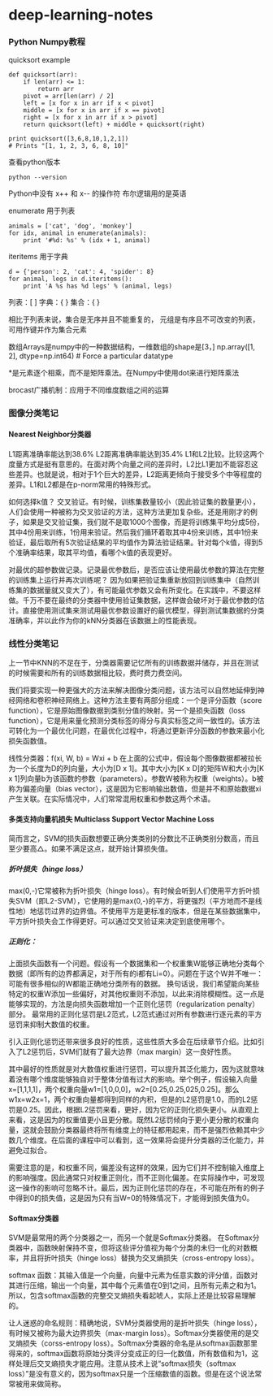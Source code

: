 # deep-learning-notes
### Python Numpy教程
quicksort example
```
def quicksort(arr):
    if len(arr) <= 1:
        return arr
    pivot = arr[len(arr) / 2]
    left = [x for x in arr if x < pivot]
    middle = [x for x in arr if x == pivot]
    right = [x for x in arr if x > pivot]
    return quicksort(left) + middle + quicksort(right)

print quicksort([3,6,8,10,1,2,1])
# Prints "[1, 1, 2, 3, 6, 8, 10]"
```

查看python版本
```
python --version
```

 Python中没有 x++ 和 x-- 的操作符
布尔逻辑用的是英语

enumerate 用于列表
```
animals = ['cat', 'dog', 'monkey']
for idx, animal in enumerate(animals):
    print '#%d: %s' % (idx + 1, animal)
```
iteritems 用于字典
```
d = {'person': 2, 'cat': 4, 'spider': 8}
for animal, legs in d.iteritems():
    print 'A %s has %d legs' % (animal, legs)
```

列表：[ ]   字典：{ }   集合：{ }   

相比于列表来说，集合是无序并且不能重复的，
元组是有序且不可改变的列表，可用作键并作为集合元素

数组Arrays是numpy中的一种数据结构，一维数组的shape是[3，]
np.array([1, 2], dtype=np.int64)  # Force a particular datatype

*是元素逐个相乘，而不是矩阵乘法。在Numpy中使用dot来进行矩阵乘法

brocast广播机制：应用于不同维度数组之间的运算

### 图像分类笔记
#### Nearest Neighbor分类器
L1距离准确率能达到38.6%
L2距离准确率能达到35.4%
L1和L2比较。比较这两个度量方式是挺有意思的。在面对两个向量之间的差异时，L2比L1更加不能容忍这些差异。也就是说，相对于1个巨大的差异，L2距离更倾向于接受多个中等程度的差异。L1和L2都是在p-norm常用的特殊形式。

如何选择k值？
交叉验证。有时候，训练集数量较小（因此验证集的数量更小），人们会使用一种被称为交叉验证的方法，这种方法更加复杂些。还是用刚才的例子，如果是交叉验证集，我们就不是取1000个图像，而是将训练集平均分成5份，其中4份用来训练，1份用来验证。然后我们循环着取其中4份来训练，其中1份来验证，最后取所有5次验证结果的平均值作为算法验证结果。针对每个k值，得到5个准确率结果，取其平均值，看哪个k值的表现更好。

对最优的超参数做记录。记录最优参数后，是否应该让使用最优参数的算法在完整的训练集上运行并再次训练呢？
因为如果把验证集重新放回到训练集中（自然训练集的数据量就又变大了），有可能最优参数又会有所变化。在实践中，不要这样做。千万不要在最终的分类器中使用验证集数据，这样做会破坏对于最优参数的估计。直接使用测试集来测试用最优参数设置好的最优模型，得到测试集数据的分类准确率，并以此作为你的kNN分类器在该数据上的性能表现。

### 线性分类笔记
上一节中KNN的不足在于，分类器需要记忆所有的训练数据并储存，并且在测试的时候需要和所有的训练数据相比较，费时费力费空间。

我们将要实现一种更强大的方法来解决图像分类问题，该方法可以自然地延伸到神经网络和卷积神经网络上。这种方法主要有两部分组成：一个是评分函数（score function），它是原始图像数据到类别分值的映射。另一个是损失函数（loss function），它是用来量化预测分类标签的得分与真实标签之间一致性的。该方法可转化为一个最优化问题，在最优化过程中，将通过更新评分函数的参数来最小化损失函数值。

线性分类器：f(xi, W, b) = Wxi + b
在上面的公式中，假设每个图像数据都被拉长为一个长度为D的列向量，大小为[D x 1]。其中大小为[K x D]的矩阵W和大小为[K x 1]列向量b为该函数的参数（parameters）。参数W被称为权重（weights）。b被称为偏差向量（bias vector），这是因为它影响输出数值，但是并不和原始数据xi产生关联。在实际情况中，人们常常混用权重和参数这两个术语。

#### 多类支持向量机损失 Multiclass Support Vector Machine Loss
简而言之，SVM的损失函数想要正确分类类别的分数比不正确类别分数高，而且至少要高△。如果不满足这点，就开始计算损失值。

##### 折叶损失（hinge loss）
max(0,-)它常被称为折叶损失（hinge loss）。有时候会听到人们使用平方折叶损失SVM（即L2-SVM），它使用的是max(0,-)的平方，将更强烈（平方地而不是线性地）地惩罚过界的边界值。不使用平方是更标准的版本，但是在某些数据集中，平方折叶损失会工作得更好。可以通过交叉验证来决定到底使用哪个。

##### 正则化：
上面损失函数有一个问题。假设有一个数据集和一个权重集W能够正确地分类每个数据（即所有的边界都满足，对于所有的i都有Li=0）。问题在于这个W并不唯一：可能有很多相似的W都能正确地分类所有的数据。
换句话说，我们希望能向某些特定的权重W添加一些偏好，对其他权重则不添加，以此来消除模糊性。这一点是能够实现的，方法是向损失函数增加一个正则化惩罚（regularization penalty）部分。
最常用的正则化惩罚是L2范式，L2范式通过对所有参数进行逐元素的平方惩罚来抑制大数值的权重。

引入正则化惩罚还带来很多良好的性质，这些性质大多会在后续章节介绍。比如引入了L2惩罚后，SVM们就有了最大边界（max margin）这一良好性质。

其中最好的性质就是对大数值权重进行惩罚，可以提升其泛化能力，因为这就意味着没有哪个维度能够独自对于整体分值有过大的影响。举个例子，假设输入向量x=[1,1,1,1]，两个权重向量w1=[1,0,0,0]，w2=[0.25,0.25,025,0.25]。那么w1x=w2x=1，两个权重向量都得到同样的内积，但是的L2惩罚是1.0，而的L2惩罚是0.25。因此，根据L2惩罚来看，更好，因为它的正则化损失更小。从直观上来看，这是因为的权重值更小且更分散。既然L2惩罚倾向于更小更分散的权重向量，这就会鼓励分类器最终将所有维度上的特征都用起来，而不是强烈依赖其中少数几个维度。在后面的课程中可以看到，这一效果将会提升分类器的泛化能力，并避免过拟合。

需要注意的是，和权重不同，偏差没有这样的效果，因为它们并不控制输入维度上的影响强度。因此通常只对权重正则化，而不正则化偏差。在实际操作中，可发现这一操作的影响可忽略不计。最后，因为正则化惩罚的存在，不可能在所有的例子中得到0的损失值，这是因为只有当W=0的特殊情况下，才能得到损失值为0。

#### Softmax分类器
SVM是最常用的两个分类器之一，而另一个就是Softmax分类器。
在Softmax分类器中，函数映射保持不变，但将这些评分值视为每个分类的未归一化的对数概率，并且将折叶损失（hinge loss）替换为交叉熵损失（cross-entropy loss）。

softmax 函数：其输入值是一个向量，向量中元素为任意实数的评分值，函数对其进行压缩，输出一个向量，其中每个元素值在0到1之间，且所有元素之和为1。所以，包含softmax函数的完整交叉熵损失看起唬人，实际上还是比较容易理解的。

让人迷惑的命名规则：精确地说，SVM分类器使用的是折叶损失（hinge loss），有时候又被称为最大边界损失（max-margin loss）。Softmax分类器使用的是交叉熵损失（corss-entropy loss）。Softmax分类器的命名是从softmax函数那里得来的，softmax函数将原始分类评分变成正的归一化数值，所有数值和为1，这样处理后交叉熵损失才能应用。注意从技术上说“softmax损失（softmax loss）”是没有意义的，因为softmax只是一个压缩数值的函数。但是在这个说法常常被用来做简称。
